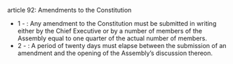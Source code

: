 article 92: Amendments to the Constitution

<ul>
			<li>1 - : Any amendment to the Constitution must be submitted in writing either by the Chief Executive or by a number of members of the Assembly equal to one quarter of the actual number of members.<ul>
			</ul></li>			<li>2 - : A period of twenty days must elapse between the submission of an amendment and the opening of the Assembly’s discussion thereon.<ul>
			</ul></li></ul>